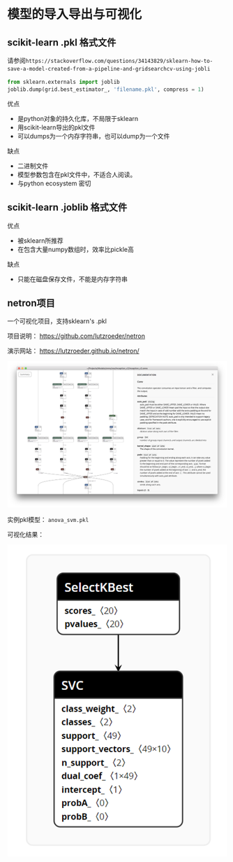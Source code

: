 # 模型的导入导出与可视化

## scikit-learn .pkl 格式文件
请参阅`https://stackoverflow.com/questions/34143829/sklearn-how-to-save-a-model-created-from-a-pipeline-and-gridsearchcv-using-jobli`
```python
from sklearn.externals import joblib
joblib.dump(grid.best_estimator_, 'filename.pkl', compress = 1)
```

优点
- 是python对象的持久化库，不局限于sklearn
- 用scikit-learn导出的pkl文件
- 可以dumps为一个内存字符串，也可以dump为一个文件

缺点
- 二进制文件
- 模型参数包含在pkl文件中，不适合人阅读。
- 与python ecosystem 密切

## scikit-learn .joblib 格式文件
优点
- 被sklearn所推荐
- 在包含大量numpy数组时，效率比pickle高
  
缺点
- 只能在磁盘保存文件，不能是内存字符串

## netron项目
一个可视化项目，支持sklearn's .pkl

项目说明：
https://github.com/lutzroeder/netron

演示网站：
https://lutzroeder.github.io/netron/
<p align='center'><img src='netron.png' width='800'></a></p>

实例pkl模型：
`anova_svm.pkl`

可视化结果：
<p align='center'><img src='anova_svm.png' width='800'></a></p>
